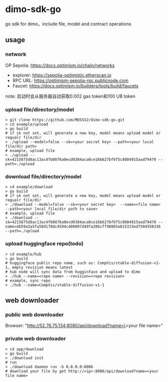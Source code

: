 # dimo-sdk-go
go sdk for dimo，include file, model and contract operations

## usage 

### network

OP Sepolia: https://docs.optimism.io/chain/networks

+ explorer: https://sepolia-optimistic.etherscan.io
+ RPC URL: https://optimism-sepolia-rpc.publicnode.com
+ Faucet: https://docs.optimism.io/builders/tools/build/faucets 

note: 启动时会从服务器自动获取0.002 gas token和100 UB token

### upload file/directory/model

```shell
> git clone https://github.com/MOSSV2/dimo-sdk-go.git
> cd example/upload
> go build
# if sk not set, will generate a new key, model means upload model or regualr file/dir
> ./upload --model=false --sk=<your secret key> --path=<your local file/dir path>
# example, upload file
> ./upload --sk=4215875d8ac13ac4fb0876a0ecd0384aca0ce16b627bf975c8084915aad79470 --path=./upload
```

### download file/directory/model

```shell
> cd example/download
> go build
# if sk not set, will generate a new key, model means upload model or regualr file/dir
> ./download --model=false --sk=<your secret key>  --name=<file name> --path=<your local file/dir path to save>
# example, upload file
> ./download --sk=4215875d8ac13ac4fb0876a0ecd0384aca0ce16b627bf975c8084915aad79470 --name=4b59a3a5fa50d178dc4594c400097d497a206cff98865e815333ed7504558336 --path=./upload
```

### upload huggingface repo(todo)

```shell
> cd example/hub
> go build
# huggingface public repo name, such as: CompVis/stable-diffusion-v1-1, empty revision means latest
# hub node will sync data from hugginface and upload to dimo
> ./hub --name=<repo name> --revision=<repo revision>
# example, sync repo
> ./hub --name=CompVis/stable-diffusion-v1-1
```

## web downloader

### public web downloader

Browser: "http://52.76.75.134:8080/api/download?name=\<your file name\>"


### private web downloader

```shell
> cd app/download
> go build
> ./download init
# run
> ./download daemon run -b 0.0.0.0:8086
# download your file by get http://<ip>:8086/api/download?name=<your file name> 
```